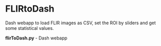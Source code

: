 # FLIRtoDash
Dash webapp to load FLIR images as CSV, set the ROI by sliders and get some statistical values.

**flirToDash.py** - Dash webapp
